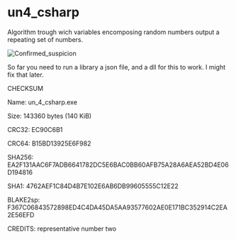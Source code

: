 # un4_csharp
Algorithm trough wich variables encomposing random numbers output a repeating set of numbers.

![Confirmed_suspicion](https://github.com/V3RDAD/un4_csharp/blob/main/un4_c%23.PNG)

So far you need to run a library a json file, and a dll for this to work.
I might fix that later.


CHECKSUM

Name: un_4_csharp.exe

Size: 143360 bytes (140 KiB)

CRC32: EC90C6B1

CRC64: B15BD13925E6F982

SHA256: EA2F131AAC6F7ADB6641782DC5E6BAC0BB60AFB75A28A6AEA52BD4E06D194816

SHA1: 4762AEF1C84D4B7E102E6AB6DB99605555C12E22

BLAKE2sp: F367C06843572898ED4C4DA45DA5AA93577602AE0E171BC352914C2EA2E56EFD

CREDITS: representative number two
